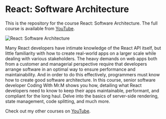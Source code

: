 # React: Software Architecture

This is the repository for the course React: Software Architecture. The full course is available from [YouTube][lil-course-url].

![React: Software Architecture][lil-thumbnail-url]

Many React developers have intimate knowledge of the React API itself, but little familiarity with how to create real-world apps on a larger scale while dealing with various stakeholders. The heavy demands on web apps both from a customer and managerial perspective require that developers arrange software in an optimal way to ensure performance and maintainability. And in order to do this effectively, programmers must know how to create good software architecture. In this course, senior software developer Coding With Mr.M shows you how, detailing what React developers need to know to keep their apps maintainable, performant, and compliant for the long haul. Delve into the basics of server-side rendering, state management, code splitting, and much more.

Check out my other courses on [YouTube](https://www.youtube.com/@CodingWithMrM/playlists).

[lil-course-url]: https://youtube.com/playlist?list=PLgeETUaEEds75rwfCOKPoND__EaZAwkS8&si=Tlnb_dHmBHwTQZNC
[lil-thumbnail-url]: https://i.ytimg.com/vi/xC_M0InXs4w/hqdefault.jpg?sqp=-oaymwEbCKgBEF5IVfKriqkDDggBFQAAiEIYAXABwAEG&rs=AOn4CLDGwmCZ3u62UkbResALeBoCEMgJvQ
